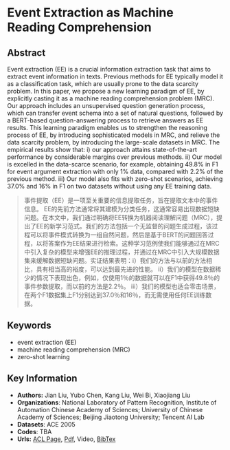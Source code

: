 # Event Extraction as Machine Reading Comprehension
## Abstract
Event extraction (EE) is a crucial information extraction task that aims to extract event information in texts. Previous methods for EE typically model it as a classification task, which are usually prone to the data scarcity problem. In this paper, we propose a new learning paradigm of EE, by explicitly casting it as a machine reading comprehension problem (MRC). Our approach includes an unsupervised question generation process, which can transfer event schema into a set of natural questions, followed by a BERT-based question-answering process to retrieve answers as EE results. This learning paradigm enables us to strengthen the reasoning process of EE, by introducing sophisticated models in MRC, and relieve the data scarcity problem, by introducing the large-scale datasets in MRC. The empirical results show that: i) our approach attains state-of-the-art performance by considerable margins over previous methods. ii) Our model is excelled in the data-scarce scenario, for example, obtaining 49.8% in F1 for event argument extraction with only 1% data, compared with 2.2% of the previous method. iii) Our model also fits with zero-shot scenarios, achieving 37.0% and 16% in F1 on two datasets without using any EE training data.
> 事件提取（EE）是一项至关重要的信息提取任务，旨在提取文本中的事件信息。 EE的先前方法通常将其建模为分类任务，这通常容易出现数据短缺问题。在本文中，我们通过明确将EE转换为机器阅读理解问题（MRC），提出了EE的新学习范式。我们的方法包括一个无监督的问题生成过程，该过程可以将事件模式转换为一组自然问题，然后是基于BERT的问题回答过程，以将答案作为EE结果进行检索。这种学习范例使我们能够通过在MRC中引入复杂的模型来增强EE的推理过程，并通过在MRC中引入大规模数据集来缓解数据短缺问题。实证结果表明：i）我们的方法与以前的方法相比，具有相当高的裕度，可以达到最先进的性能。 ii）我们的模型在数据稀少的情况下表现出色，例如，仅使用1％的数据就可以在F1中获得49.8％的事件参数提取，而以前的方法是2.2％。 iii）我们的模型也适合零击场景，在两个F1数据集上F1分别达到37.0％和16％，而无需使用任何EE训练数据。
## Keywords
- event extraction (EE)
- machine reading comprehension (MRC)
- zero-shot learning
## Key Information
- **Authors:** Jian Liu, Yubo Chen, Kang Liu, Wei Bi, Xiaojiang Liu
- **Organizations**: National Laboratory of Pattern Recognition, Institute of Automation Chinese Academy of Sciences; University of Chinese Academy of Sciences; Beijing Jiaotong University; Tencent AI Lab
- **Datasets**: ACE 2005
- **Codes**: TBA
- **Urls:** [ACL Page](https://www.aclweb.org/anthology/2020.emnlp-main.128/), [Pdf](https://github.com/Clearailhc/KG-NLP-Papers/blob/main/EMNLP/2020/EE/pdf/2020.emnlp-main.128.pdf), Video, [BibTex](https://www.aclweb.org/anthology/2020.emnlp-main.128.bib)

